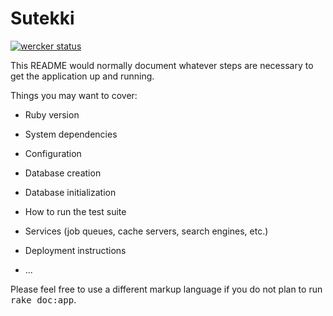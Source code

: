 # Sutekki

[![wercker status](https://app.wercker.com/status/73fe6d0c9259b332d23af03d9d43c659/m "wercker status")](https://app.wercker.com/project/bykey/73fe6d0c9259b332d23af03d9d43c659)

This README would normally document whatever steps are necessary to get the
application up and running.

Things you may want to cover:

* Ruby version

* System dependencies

* Configuration

* Database creation

* Database initialization

* How to run the test suite

* Services (job queues, cache servers, search engines, etc.)

* Deployment instructions

* ...


Please feel free to use a different markup language if you do not plan to run
<tt>rake doc:app</tt>.
